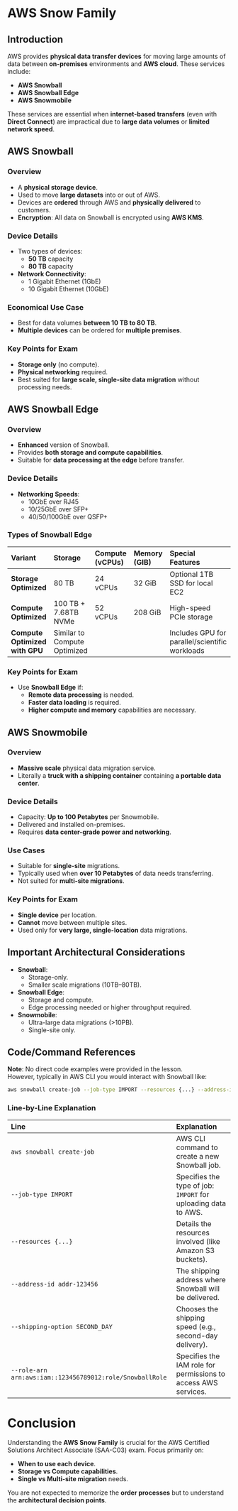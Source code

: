 # AWS Snow Family

## Introduction

AWS provides **physical data transfer devices** for moving large amounts of data between **on-premises** environments and **AWS cloud**. These services include:

- **AWS Snowball**
- **AWS Snowball Edge**
- **AWS Snowmobile**

These services are essential when **internet-based transfers** (even with **Direct Connect**) are impractical due to **large data volumes** or **limited network speed**.

## AWS Snowball

### Overview

- A **physical storage device**.
- Used to move **large datasets** into or out of AWS.
- Devices are **ordered** through AWS and **physically delivered** to customers.
- **Encryption**: All data on Snowball is encrypted using **AWS KMS**.

### Device Details

- Two types of devices:
  - **50 TB** capacity
  - **80 TB** capacity
- **Network Connectivity**:
  - 1 Gigabit Ethernet (1GbE)
  - 10 Gigabit Ethernet (10GbE)

### Economical Use Case

- Best for data volumes **between 10 TB to 80 TB**.
- **Multiple devices** can be ordered for **multiple premises**.

### Key Points for Exam

- **Storage only** (no compute).
- **Physical networking** required.
- Best suited for **large scale, single-site data migration** without processing needs.

## AWS Snowball Edge

### Overview

- **Enhanced** version of Snowball.
- Provides **both storage and compute capabilities**.
- Suitable for **data processing at the edge** before transfer.

### Device Details

- **Networking Speeds**:
  - 10GbE over RJ45
  - 10/25GbE over SFP+
  - 40/50/100GbE over QSFP+

### Types of Snowball Edge

| Variant                        | Storage                      | Compute (vCPUs) | Memory (GIB) | Special Features                               |
| :----------------------------- | :--------------------------- | :-------------- | :----------- | :--------------------------------------------- |
| **Storage Optimized**          | 80 TB                        | 24 vCPUs        | 32 GiB       | Optional 1TB SSD for local EC2                 |
| **Compute Optimized**          | 100 TB + 7.68TB NVMe         | 52 vCPUs        | 208 GiB      | High-speed PCIe storage                        |
| **Compute Optimized with GPU** | Similar to Compute Optimized |                 |              | Includes GPU for parallel/scientific workloads |

### Key Points for Exam

- Use **Snowball Edge** if:
  - **Remote data processing** is needed.
  - **Faster data loading** is required.
  - **Higher compute and memory** capabilities are necessary.

## AWS Snowmobile

### Overview

- **Massive scale** physical data migration service.
- Literally a **truck with a shipping container** containing **a portable data center**.

### Device Details

- Capacity: **Up to 100 Petabytes** per Snowmobile.
- Delivered and installed on-premises.
- Requires **data center-grade power and networking**.

### Use Cases

- Suitable for **single-site** migrations.
- Typically used when **over 10 Petabytes** of data needs transferring.
- Not suited for **multi-site migrations**.

### Key Points for Exam

- **Single device** per location.
- **Cannot** move between multiple sites.
- Used only for **very large, single-location** data migrations.

## Important Architectural Considerations

- **Snowball**:
  - Storage-only.
  - Smaller scale migrations (10TB–80TB).
- **Snowball Edge**:
  - Storage and compute.
  - Edge processing needed or higher throughput required.
- **Snowmobile**:
  - Ultra-large data migrations (>10PB).
  - Single-site only.

## Code/Command References

**Note**: No direct code examples were provided in the lesson.  
However, typically in AWS CLI you would interact with Snowball like:

```bash
aws snowball create-job --job-type IMPORT --resources {...} --address-id addr-123456 --shipping-option SECOND_DAY --role-arn arn:aws:iam::123456789012:role/SnowballRole
```

### Line-by-Line Explanation

| Line                                                     | Explanation                                                    |
| :------------------------------------------------------- | :------------------------------------------------------------- |
| `aws snowball create-job`                                | AWS CLI command to create a new Snowball job.                  |
| `--job-type IMPORT`                                      | Specifies the type of job: `IMPORT` for uploading data to AWS. |
| `--resources {...}`                                      | Details the resources involved (like Amazon S3 buckets).       |
| `--address-id addr-123456`                               | The shipping address where Snowball will be delivered.         |
| `--shipping-option SECOND_DAY`                           | Chooses the shipping speed (e.g., second-day delivery).        |
| `--role-arn arn:aws:iam::123456789012:role/SnowballRole` | Specifies the IAM role for permissions to access AWS services. |

# Conclusion

Understanding the **AWS Snow Family** is crucial for the AWS Certified Solutions Architect Associate (SAA-C03) exam. Focus primarily on:

- **When to use each device**.
- **Storage vs Compute capabilities**.
- **Single vs Multi-site migration** needs.

You are not expected to memorize the **order processes** but to understand the **architectural decision points**.
